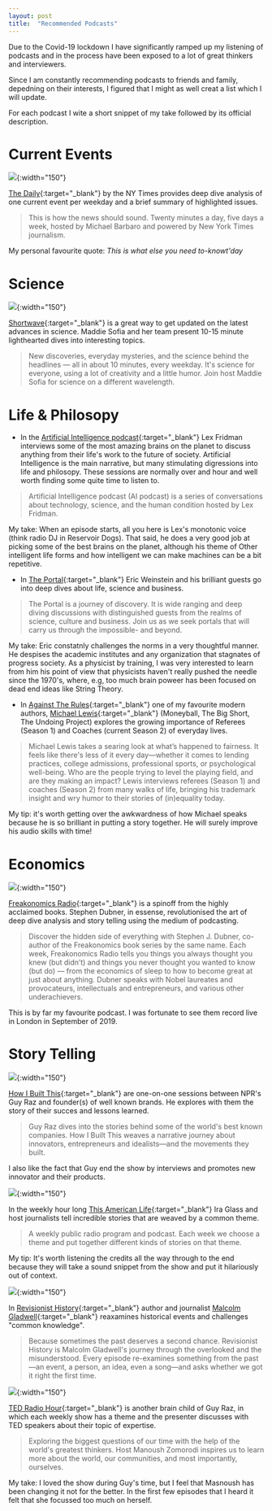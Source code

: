 ```yaml
---
layout: post
title:  "Recommended Podcasts"
---
```


Due to the Covid-19 lockdown I have significantly ramped up my listening of podcasts 
and in the process have been exposed to a lot of great thinkers and interviewers.  

Since I am constantly recommending podcasts to friends and family, depedning on their interests, I figured that I might as well creat a list which I will update.   

For each podcast I wite a short snippet of my take followed by its official description.  

# Current Events  


![](https://upload.wikimedia.org/wikipedia/en/b/b7/The_Daily_logo.jpg){:width="150"}

[The Daily](https://www.nytimes.com/column/the-daily){:target="_blank"} by the NY Times provides deep dive analysis of one current event per weekday and a brief summary of highlighted issues.   
> This is how the news should sound. Twenty minutes a day, five days a week, hosted by Michael Barbaro and powered by New York Times journalism.    

My personal favourite quote: *This is what else you need to-knowt'day*  


# Science  


![](https://upload.wikimedia.org/wikipedia/commons/d/d7/National_Public_Radio_logo.svg){:width="150"}

[Shortwave](https://www.npr.org/podcasts/510351/short-wave){:target="_blank"} is a great way to get updated on the latest advances in science. Maddie Sofia and her team present 10-15 minute lighthearted dives into interesting topics. 
> New discoveries, everyday mysteries, and the science behind the headlines — all in about 10 minutes, every weekday. It's science for everyone, using a lot of creativity and a little humor. Join host Maddie Sofia for science on a different wavelength.  


# Life & Philosopy 
* In the [Artificial Intelligence podcast](https://lexfridman.com/ai/){:target="_blank"} Lex Fridman interviews some of the most amazing brains on the planet to discuss anything from their life's work to the future of society. Artificial Intelligence is the main narrative, but many stimulating digressions into life and philosopy. These sessions are normally over and hour and well worth finding some quite time to listen to.  
> Artificial Intelligence podcast (AI podcast) is a series of conversations about technology, science, and the human condition hosted by Lex Fridman.

My take: When an episode starts, all you here is Lex's monotonic voice (think radio DJ in Reservoir Dogs). That said, he does a very good job at picking some of the best brains on the planet, although his theme of Other intelligent life forms and how intelligent we can make machines can be a bit repetitive. 


* In [The Portal](https://theportal.wiki/wiki/Main_Page){:target="_blank"} Eric Weinstein and his brilliant guests go into deep dives about life, science and business.   
> The Portal is a journey of discovery. It is wide ranging and deep diving discussions with distinguished guests from the realms of science, culture and business. Join us as we seek portals that will carry us through the impossible- and beyond.  

My take: Eric constatnly challenges the norms in a very thoughtful manner. He despises the academic institutes and any organization that stagnates of progress society. As a physicist by training, I was very interested to learn from him his point of view that physicists haven't really pushed the needle since the 1970's, where, e.g, too much brain poweer has been focused on dead end ideas like String Theory.  


* In [Against The Rules](https://atrpodcast.com/){:target="_blank"} one of my favourite modern authors, [Michael Lewis](https://en.wikipedia.org/wiki/Michael_Lewis){:target="_blank"} (Moneyball, The Big Short, The Undoing Project) explores the growing importance of Referees (Season 1) and Coaches (current Season 2) of everyday lives. 

> Michael Lewis takes a searing look at what’s happened to fairness. It feels like there's less of it every day—whether it comes to lending practices, college admissions, professional sports, or psychological well-being. Who are the people trying to level the playing field, and are they making an impact? Lewis interviews referees (Season 1) and coaches (Season 2) from many walks of life, bringing his trademark insight and wry humor to their stories of (in)equality today. 

My tip: it's worth getting over the awkwardness of how Michael speaks because he is so brilliant in putting a story together. He will surely improve his audio skills with time!



# Economics 


![](https://upload.wikimedia.org/wikipedia/en/c/c9/Freakonomics_Radio.jpg){:width="150"}

[Freakonomics Radio](https://freakonomics.com/archive/){:target="_blank"} is a spinoff from the highly acclaimed books. Stephen Dubner, in essense, revolutionised the art of deep dive analysis and story telling using the medium of podcasting.   
> Discover the hidden side of everything with Stephen J. Dubner, co-author of the Freakonomics book series by the same name. Each week, Freakonomics Radio tells you things you always thought you knew (but didn’t) and things you never thought you wanted to know (but do) — from the economics of sleep to how to become great at just about anything. Dubner speaks with Nobel laureates and provocateurs, intellectuals and entrepreneurs, and various other underachievers.  

This is by far my favourite podcast. I was fortunate to see them record live in London in September of 2019.  

# Story Telling    


![](https://upload.wikimedia.org/wikipedia/en/b/b0/NPR_How_I_Built_This_cover_art.jpg){:width="150"} 

[How I Built This](https://www.npr.org/podcasts/510313/how-i-built-this){:target="_blank"} are one-on-one sessions between NPR's Guy Raz and founder(s) of well known brands. He explores with them the story of their succes and lessons learned.    
> Guy Raz dives into the stories behind some of the world's best known companies. How I Built This weaves a narrative journey about innovators, entrepreneurs and idealists—and the movements they built.   

I also like the fact that Guy end the show by interviews and promotes new innovator and their products.  


![](https://upload.wikimedia.org/wikipedia/commons/8/8a/Thisamericanlife-wbez.png){:width="150"} 


In the weekly hour long [This American Life](https://www.thisamericanlife.org/){:target="_blank"} Ira Glass and host journalists tell incredible stories that are weaved by a common theme.     
> A weekly public radio program and podcast. Each week we choose a theme and put together different kinds of stories on that theme.  

My tip: It's worth listening the credits all the way through to the end because they will take a sound snippet from the show and put it hilariously out of context. 


![](https://upload.wikimedia.org/wikipedia/en/a/ac/Revisionist_History_logo.jpg){:width="150"} 

In [Revisionist History](http://revisionisthistory.com/){:target="_blank"} author and journalist [Malcolm Gladwell](https://en.wikipedia.org/wiki/Malcolm_Gladwell){:target="_blank"} reaxamines historical events and challenges "common knowledge".

> Because sometimes the past deserves a second chance. Revisionist History is Malcolm Gladwell's journey through the overlooked and the misunderstood. Every episode re-examines something from the past—an event, a person, an idea, even a song—and asks whether we got it right the first time.


![](https://upload.wikimedia.org/wikipedia/commons/d/d7/National_Public_Radio_logo.svg){:width="150"} 
  
[TED Radio Hour](https://www.npr.org/podcasts/510298/ted-radio-hour){:target="_blank"} is another brain child of Guy Raz, in which each weekly show has a theme and the presenter discusses with TED speakers about their topic of expertise. 

> Exploring the biggest questions of our time with the help of the world's greatest thinkers. Host Manoush Zomorodi inspires us to learn more about the world, our communities, and most importantly, ourselves.  

My take: I loved the show during Guy's time, but I feel that Masnoush has been changing it not for the better. In the first few episodes that I heard it felt that she focussed too much on herself.  












